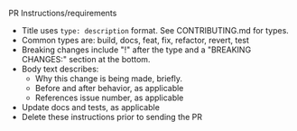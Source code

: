 PR Instructions/requirements
* Title uses `type: description` format. See CONTRIBUTING.md for types.
* Common types are: build, docs, feat, fix, refactor, revert, test
* Breaking changes include "!" after the type and a "BREAKING CHANGES:"
  section at the bottom.
* Body text describes:
  * Why this change is being made, briefly.
  * Before and after behavior, as applicable
  * References issue number, as applicable
* Update docs and tests, as applicable
* Delete these instructions prior to sending the PR
